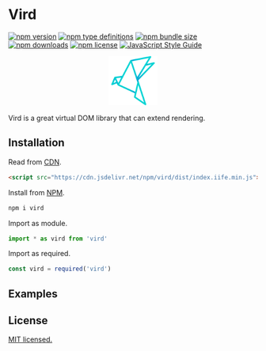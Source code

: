# Vird

[![npm version](https://img.shields.io/npm/v/vird)](https://www.npmjs.com/package/vird?activeTab=versions)
[![npm type definitions](https://img.shields.io/npm/types/vird)](https://www.typescriptlang.org)
[![npm bundle size](https://img.shields.io/bundlephobia/min/vird)](https://www.npmjs.com/package/vird)
[![npm downloads](https://img.shields.io/npm/dt/vird)](https://www.npmjs.com/package/vird)
[![npm license](https://img.shields.io/npm/l/vird)](https://github.com/yattaki/vird/blob/master/LICENSE)
[![JavaScript Style Guide](https://img.shields.io/badge/code_style-standard-brightgreen.svg)](https://standardjs.com)

<p align="center">
  <img width="100" src="./vird-icon.svg" alt="vird logo">
</p>

Vird is a great virtual DOM library that can extend rendering.

## Installation

Read from [CDN](https://cdn.jsdelivr.net/npm/vird/dist/index.iife.min.js).

```HTML
<script src="https://cdn.jsdelivr.net/npm/vird/dist/index.iife.min.js"></script>
```

Install from [NPM](https://www.npmjs.com/package/vird).

```bash
npm i vird
```

Import as module.

```typescript
import * as vird from 'vird'
```

Import as required.

```typescript
const vird = required('vird')
```

## Examples

## License

[MIT licensed.](https://github.com/yattaki/vird/blob/master/LICENSE)
